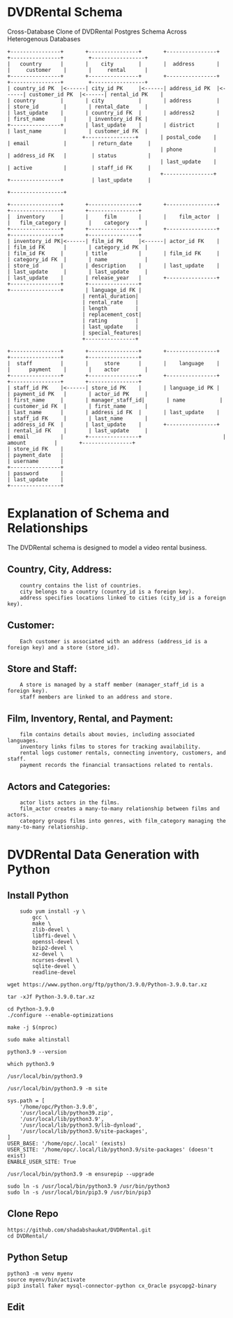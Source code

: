 # DVDRental Schema
Cross-Database Clone of DVDRental Postgres Schema Across Heterogenous Databases

```plaintext
+----------------+       +----------------+       +----------------+       +----------------+        +-----------------+
|   country      |       |    city        |       |  address       |       |     customer    |       |     rental      |
+----------------+       +----------------+       +----------------+       +----------------+        +-----------------+
| country_id PK  |<------| city_id PK     |<------| address_id PK  |<------| customer_id PK  |<------| rental_id PK    |
| country        |       | city           |       | address        |       | store_id        |       | rental_date     |
| last_update    |       | country_id FK  |       | address2       |       | first_name      |       | inventory_id FK |
+----------------+       | last_update    |       | district       |       | last_name       |       | customer_id FK  |
                        +----------------+       | postal_code    |       | email           |        | return_date     |
                                                 | phone          |       | address_id FK   |        | status          |
                                                 | last_update    |       | active          |        | staff_id FK     |
                                                 +----------------+       +----------------+         | last_update     |
                                                                                                     +-----------------+

+----------------+       +----------------+       +----------------+       +----------------+       +----------------+
|  inventory     |       |     film       |       |    film_actor  |       |   film_category |       |    category     |
+----------------+       +----------------+       +----------------+       +----------------+       +----------------+
| inventory_id PK|<------| film_id PK     |<------| actor_id FK    |       | film_id FK      |       | category_id PK  |
| film_id FK     |       | title          |       | film_id FK     |       | category_id FK  |       | name            |
| store_id       |       | description    |       | last_update    |       | last_update     |       | last_update     |
| last_update    |       | release_year   |       +----------------+       +----------------+       +----------------+
+----------------+       | language_id FK |
                        | rental_duration|
                        | rental_rate    |
                        | length         |
                        | replacement_cost|
                        | rating         |
                        | last_update    |
                        | special_features|
                        +----------------+

+----------------+       +----------------+       +----------------+       +----------------+       +----------------+
|  staff         |       |     store      |       |    language    |       |      payment    |       |    actor        |
+----------------+       +----------------+       +----------------+       +----------------+       +----------------+
| staff_id PK    |<------| store_id PK    |       | language_id PK |       | payment_id PK   |       | actor_id PK     |
| first_name     |       | manager_staff_id|       | name           |       | customer_id FK  |       | first_name      |
| last_name      |       | address_id FK  |       | last_update    |       | staff_id FK     |       | last_name       |
| address_id FK  |       | last_update    |       +----------------+       | rental_id FK    |       | last_update     |
| email          |       +----------------+                          | amount         |       +----------------+
| store_id FK    |                                                     | payment_date   |
| username       |                                                     +----------------+
| password       |
| last_update    |
+----------------+
```
# Explanation of Schema and Relationships

The DVDRental schema is designed to model a video rental business. 

   ## Country, City, Address:
        country contains the list of countries.
        city belongs to a country (country_id is a foreign key).
        address specifies locations linked to cities (city_id is a foreign key).

   ##    Customer:
        Each customer is associated with an address (address_id is a foreign key) and a store (store_id).

   ##     Store and Staff:
        A store is managed by a staff member (manager_staff_id is a foreign key).
        staff members are linked to an address and store.

   ##    Film, Inventory, Rental, and Payment:
        film contains details about movies, including associated languages.
        inventory links films to stores for tracking availability.
        rental logs customer rentals, connecting inventory, customers, and staff.
        payment records the financial transactions related to rentals.

   ##    Actors and Categories:
        actor lists actors in the films.
        film_actor creates a many-to-many relationship between films and actors.
        category groups films into genres, with film_category managing the many-to-many relationship.

# DVDRental Data Generation with Python

## Install Python
```plaintext
    sudo yum install -y \
        gcc \
        make \
        zlib-devel \
        libffi-devel \
        openssl-devel \
        bzip2-devel \
        xz-devel \
        ncurses-devel \
        sqlite-devel \
        readline-devel
        
wget https://www.python.org/ftp/python/3.9.0/Python-3.9.0.tar.xz

tar -xJf Python-3.9.0.tar.xz
    
cd Python-3.9.0
./configure --enable-optimizations

make -j $(nproc)

sudo make altinstall

python3.9 --version

which python3.9

/usr/local/bin/python3.9

/usr/local/bin/python3.9 -m site

sys.path = [
    '/home/opc/Python-3.9.0',
    '/usr/local/lib/python39.zip',
    '/usr/local/lib/python3.9',
    '/usr/local/lib/python3.9/lib-dynload',
    '/usr/local/lib/python3.9/site-packages',
]
USER_BASE: '/home/opc/.local' (exists)
USER_SITE: '/home/opc/.local/lib/python3.9/site-packages' (doesn't exist)
ENABLE_USER_SITE: True

/usr/local/bin/python3.9 -m ensurepip --upgrade

sudo ln -s /usr/local/bin/python3.9 /usr/bin/python3
sudo ln -s /usr/local/bin/pip3.9 /usr/bin/pip3
```

## Clone Repo
```plaintext
https://github.com/shadabshaukat/DVDRental.git
cd DVDRental/
```
## Python Setup
```plaintext
python3 -m venv myenv
source myenv/bin/activate
pip3 install faker mysql-connector-python cx_Oracle psycopg2-binary
```
## Edit 
